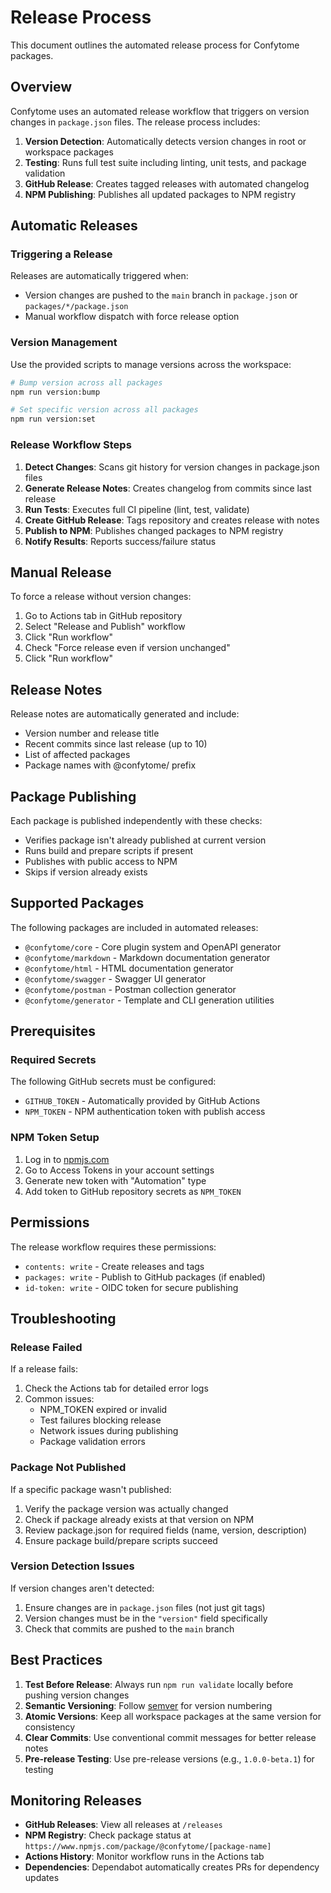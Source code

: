 # Release Process

This document outlines the automated release process for Confytome packages.

## Overview

Confytome uses an automated release workflow that triggers on version changes in `package.json` files. The release process includes:

1. **Version Detection**: Automatically detects version changes in root or workspace packages
2. **Testing**: Runs full test suite including linting, unit tests, and package validation
3. **GitHub Release**: Creates tagged releases with automated changelog
4. **NPM Publishing**: Publishes all updated packages to NPM registry

## Automatic Releases

### Triggering a Release

Releases are automatically triggered when:
- Version changes are pushed to the `main` branch in `package.json` or `packages/*/package.json`
- Manual workflow dispatch with force release option

### Version Management

Use the provided scripts to manage versions across the workspace:

```bash
# Bump version across all packages
npm run version:bump

# Set specific version across all packages  
npm run version:set
```

### Release Workflow Steps

1. **Detect Changes**: Scans git history for version changes in package.json files
2. **Generate Release Notes**: Creates changelog from commits since last release
3. **Run Tests**: Executes full CI pipeline (lint, test, validate)
4. **Create GitHub Release**: Tags repository and creates release with notes
5. **Publish to NPM**: Publishes changed packages to NPM registry
6. **Notify Results**: Reports success/failure status

## Manual Release

To force a release without version changes:

1. Go to Actions tab in GitHub repository
2. Select "Release and Publish" workflow
3. Click "Run workflow"
4. Check "Force release even if version unchanged"
5. Click "Run workflow"

## Release Notes

Release notes are automatically generated and include:
- Version number and release title
- Recent commits since last release (up to 10)
- List of affected packages
- Package names with @confytome/ prefix

## Package Publishing

Each package is published independently with these checks:
- Verifies package isn't already published at current version
- Runs build and prepare scripts if present
- Publishes with public access to NPM
- Skips if version already exists

## Supported Packages

The following packages are included in automated releases:
- `@confytome/core` - Core plugin system and OpenAPI generator
- `@confytome/markdown` - Markdown documentation generator
- `@confytome/html` - HTML documentation generator
- `@confytome/swagger` - Swagger UI generator
- `@confytome/postman` - Postman collection generator
- `@confytome/generator` - Template and CLI generation utilities

## Prerequisites

### Required Secrets

The following GitHub secrets must be configured:
- `GITHUB_TOKEN` - Automatically provided by GitHub Actions
- `NPM_TOKEN` - NPM authentication token with publish access

### NPM Token Setup

1. Log in to [npmjs.com](https://www.npmjs.com)
2. Go to Access Tokens in your account settings
3. Generate new token with "Automation" type
4. Add token to GitHub repository secrets as `NPM_TOKEN`

## Permissions

The release workflow requires these permissions:
- `contents: write` - Create releases and tags
- `packages: write` - Publish to GitHub packages (if enabled)
- `id-token: write` - OIDC token for secure publishing

## Troubleshooting

### Release Failed

If a release fails:
1. Check the Actions tab for detailed error logs
2. Common issues:
   - NPM_TOKEN expired or invalid
   - Test failures blocking release
   - Network issues during publishing
   - Package validation errors

### Package Not Published

If a specific package wasn't published:
1. Verify the package version was actually changed
2. Check if package already exists at that version on NPM
3. Review package.json for required fields (name, version, description)
4. Ensure package build/prepare scripts succeed

### Version Detection Issues

If version changes aren't detected:
1. Ensure changes are in `package.json` files (not just git tags)
2. Version changes must be in the `"version"` field specifically
3. Check that commits are pushed to the `main` branch

## Best Practices

1. **Test Before Release**: Always run `npm run validate` locally before pushing version changes
2. **Semantic Versioning**: Follow [semver](https://semver.org/) for version numbering
3. **Atomic Versions**: Keep all workspace packages at the same version for consistency
4. **Clear Commits**: Use conventional commit messages for better release notes
5. **Pre-release Testing**: Use pre-release versions (e.g., `1.0.0-beta.1`) for testing

## Monitoring Releases

- **GitHub Releases**: View all releases at `/releases`
- **NPM Registry**: Check package status at `https://www.npmjs.com/package/@confytome/[package-name]`
- **Actions History**: Monitor workflow runs in the Actions tab
- **Dependencies**: Dependabot automatically creates PRs for dependency updates